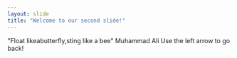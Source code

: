 ```yaml
---
layout: slide
title: "Welcome to our second slide!"
---
```

"Float likeabutterfly,sting like a bee" Muhammad Ali
Use the left arrow to go back!
